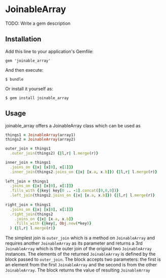# JoinableArray

TODO: Write a gem description

## Installation

Add this line to your application's Gemfile:

    gem 'joinable_array'

And then execute:

    $ bundle

Or install it yourself as:

    $ gem install joinable_array

## Usage

joinable_array offers a JoinableArray class which can be used as

```ruby
things1 = JoinableArray(array1)
things2 = JoinableArray(array2)

outer_join = things1
  .outer_join(things2) {|l,r| l.merge(r)}

inner_join = things1
  .joins_on {|x| [x[0], x[1]]}
  .inner_join(things2.joins_on {|x| [x.a, x.b]}) {|l,r| l.merge(r)}
 
left_join = things1
  .joins_on {|x| [x[0], x[1]]}
  .fills_with {|key| key[0 .. -1].concat([0,0,0])}
  .left_join(things2.joins_on {|x| [x.a, x.b]}) {|l,r| l.merge(r)}
 
right_join = things1
  .joins_on {|x| [x[0], x[1]]}
  .right_join(things2
    .joins_on {|x| [x.a, x.b]}
    .fills_with {|key|, Obj.new(*key)}
  ) {|l,r| l.merge(r)}
```

The simplest join is `outer_join` which is a method on `JoinableArray` and requires another `JoinableArray` as its parameter and returns a 3rd `JoinableArray` which is the outer join of the original two `JoinableArray` instances. The elements of the returned `JoinableArray` is defined by the block passed to `outer_join`. The block accepts two parameters: the first is an element from the first `JoinableArray` and the second is from the other `JoinableArray`. The block returns the value of resulting `JoinableArray`
